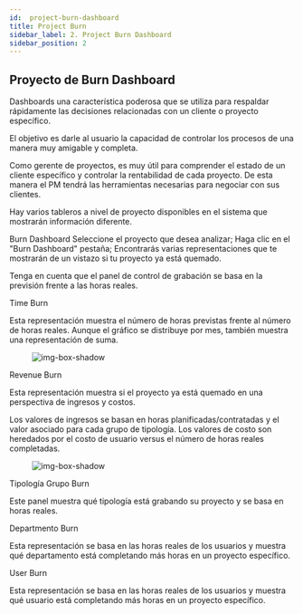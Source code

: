 ```yaml
---
id:  project-burn-dashboard
title: Project Burn
sidebar_label: 2. Project Burn Dashboard
sidebar_position: 2
---
```


## Proyecto de Burn Dashboard


Dashboards una característica poderosa que se utiliza para respaldar rápidamente las decisiones relacionadas con un cliente o proyecto específico.

El objetivo es darle al usuario la capacidad de controlar los procesos de una manera muy amigable y completa.

Como gerente de proyectos, es muy útil para comprender el estado de un cliente específico y controlar la rentabilidad de cada proyecto. De esta manera el PM tendrá las herramientas necesarias para negociar con sus clientes.

Hay varios tableros a nivel de proyecto disponibles en el sistema que mostrarán información diferente.

Burn Dashboard
Seleccione el proyecto que desea analizar;
Haga clic en el "Burn Dashboard" pestaña;
Encontrarás varias representaciones que te mostrarán de un vistazo si tu proyecto ya está quemado.

Tenga en cuenta que el panel de control de grabación se basa en la previsión frente a las horas reales.

Time Burn

Esta representación muestra el número de horas previstas frente al número de horas reales. Aunque el gráfico se distribuye por mes, también muestra una representación de suma.

<figure>

![img-box-shadow](/img/university/dashboards/project-burn-dashboard/university-project-burn-dashboard-1.png)
<figcaption></figcaption>
</figure>

Revenue Burn

Esta representación muestra si el proyecto ya está quemado en una perspectiva de ingresos y costos.

Los valores de ingresos se basan en horas planificadas/contratadas y el valor asociado para cada grupo de tipología. Los valores de costo son heredados por el costo de usuario versus el número de horas reales completadas.

 

 

<figure>

![img-box-shadow](/img/university/dashboards/project-burn-dashboard/university-project-burn-dashboard-2.png)
<figcaption></figcaption>
</figure>

 

Tipología Grupo Burn

Este panel muestra qué tipología está grabando su proyecto y se basa en horas reales.

 

Departmento Burn

Esta representación se basa en las horas reales de los usuarios y muestra qué departamento está completando más horas en un proyecto específico.

 

User Burn

Esta representación se basa en las horas reales de los usuarios y muestra qué usuario está completando más horas en un proyecto específico.
